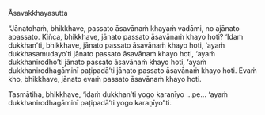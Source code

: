 Āsavakkhayasutta

“Jānatohaṁ, bhikkhave, passato āsavānaṁ khayaṁ vadāmi, no ajānato apassato. Kiñca, bhikkhave, jānato passato āsavānaṁ khayo hoti? ‘Idaṁ dukkhan’ti, bhikkhave, jānato passato āsavānaṁ khayo hoti, ‘ayaṁ dukkhasamudayo’ti jānato passato āsavānaṁ khayo hoti, ‘ayaṁ dukkhanirodho’ti jānato passato āsavānaṁ khayo hoti, ‘ayaṁ dukkhanirodhagāminī paṭipadā’ti jānato passato āsavānaṁ khayo hoti. Evaṁ kho, bhikkhave, jānato evaṁ passato āsavānaṁ khayo hoti.

Tasmātiha, bhikkhave, ‘idaṁ dukkhan’ti yogo karaṇīyo …pe… ‘ayaṁ dukkhanirodhagāminī paṭipadā’ti yogo karaṇīyo”ti.